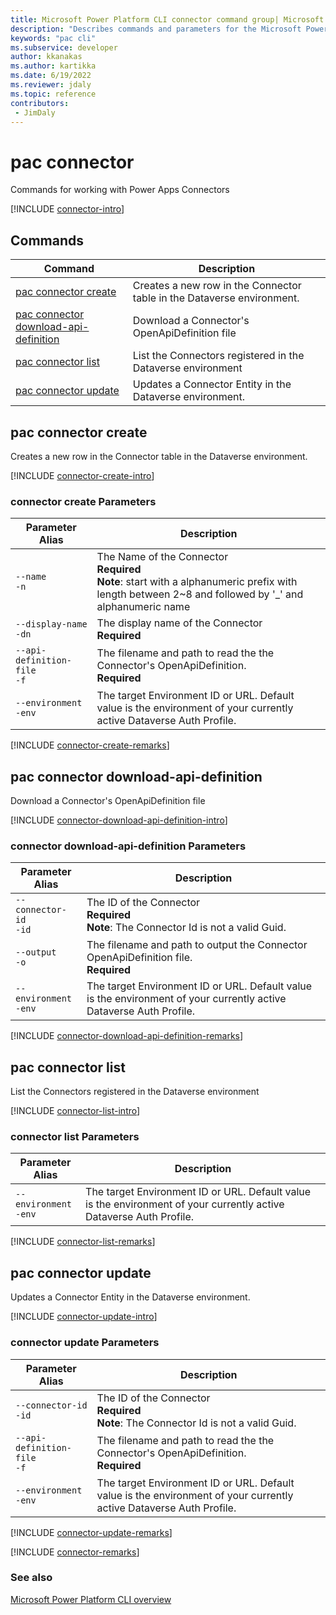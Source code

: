 ```yaml
---
title: Microsoft Power Platform CLI connector command group| Microsoft Docs
description: "Describes commands and parameters for the Microsoft Power Platform CLI connector command group."
keywords: "pac cli"
ms.subservice: developer
author: kkanakas
ms.author: kartikka
ms.date: 6/19/2022
ms.reviewer: jdaly
ms.topic: reference
contributors: 
 - JimDaly
---
```

<!-- 
Do not edit this file. 
This file is generated by a program and any changes will be overwritten when this topic is re-generated.
Use the include files to add additional content to this topic.
-->
# pac connector

Commands for working with Power Apps Connectors

[!INCLUDE [connector-intro](includes/connector-intro.md)]

## Commands

|Command|Description|
|---------|---------|
|[pac connector create](#pac-connector-create)|Creates a new row in the Connector table in the Dataverse environment.|
|[pac connector download-api-definition](#pac-connector-download-api-definition)|Download a Connector's OpenApiDefinition file|
|[pac connector list](#pac-connector-list)|List the Connectors registered in the Dataverse environment|
|[pac connector update](#pac-connector-update)|Updates a Connector Entity in the Dataverse environment.|


## pac connector create

Creates a new row in the Connector table in the Dataverse environment.

[!INCLUDE [connector-create-intro](includes/connector-create-intro.md)]

### connector create Parameters

|Parameter<br />Alias|Description|
|---------|---------|
|`--name`<br />`-n`|The Name of the Connector<br />**Required**<br />**Note**: start with a alphanumeric prefix with length between 2~8 and followed by  '_' and alphanumeric name|
|`--display-name`<br />`-dn`|The display name of the Connector<br />**Required**|
|`--api-definition-file`<br />`-f`|The filename and path to read the the Connector's OpenApiDefinition.<br />**Required**|
|`--environment`<br />`-env`|The target Environment ID or URL.  Default value is the environment of your currently active Dataverse Auth Profile.|

[!INCLUDE [connector-create-remarks](includes/connector-create-remarks.md)]

## pac connector download-api-definition

Download a Connector's OpenApiDefinition file

[!INCLUDE [connector-download-api-definition-intro](includes/connector-download-api-definition-intro.md)]

### connector download-api-definition Parameters

|Parameter<br />Alias|Description|
|---------|---------|
|`--connector-id`<br />`-id`|The ID of the Connector<br />**Required**<br />**Note**: The Connector Id is not a valid Guid.|
|`--output`<br />`-o`|The filename and path to output the Connector OpenApiDefinition file.<br />**Required**|
|`--environment`<br />`-env`|The target Environment ID or URL.  Default value is the environment of your currently active Dataverse Auth Profile.|

[!INCLUDE [connector-download-api-definition-remarks](includes/connector-download-api-definition-remarks.md)]

## pac connector list

List the Connectors registered in the Dataverse environment

[!INCLUDE [connector-list-intro](includes/connector-list-intro.md)]

### connector list Parameters

|Parameter<br />Alias|Description|
|---------|---------|
|`--environment`<br />`-env`|The target Environment ID or URL.  Default value is the environment of your currently active Dataverse Auth Profile.|

[!INCLUDE [connector-list-remarks](includes/connector-list-remarks.md)]

## pac connector update

Updates a Connector Entity in the Dataverse environment.

[!INCLUDE [connector-update-intro](includes/connector-update-intro.md)]

### connector update Parameters

|Parameter<br />Alias|Description|
|---------|---------|
|`--connector-id`<br />`-id`|The ID of the Connector<br />**Required**<br />**Note**: The Connector Id is not a valid Guid.|
|`--api-definition-file`<br />`-f`|The filename and path to read the the Connector's OpenApiDefinition.<br />**Required**|
|`--environment`<br />`-env`|The target Environment ID or URL.  Default value is the environment of your currently active Dataverse Auth Profile.|

[!INCLUDE [connector-update-remarks](includes/connector-update-remarks.md)]

[!INCLUDE [connector-remarks](includes/connector-remarks.md)]

### See also

[Microsoft Power Platform CLI overview](../introduction.md)